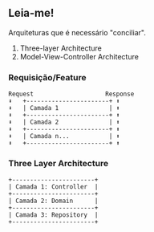 ## Leia-me!

Arquiteturas que é necessário "conciliar".

1. Three-layer Architecture
2. Model-View-Controller Architecture


### Requisição/Feature


```plain
Request                    Response
⬇️   +-----------------------+ ⬆️
⬇️   | Camada 1              | ⬆️
⬇️   +-----------------------+ ⬆️
⬇️   | Camada 2              | ⬆️
⬇️   +-----------------------+ ⬆️
⬇️   | Camada n...           | ⬆️
⬇️   +-----------------------+ ⬆️
```

### Three Layer Architecture

```plain
+-----------------------+
| Camada 1: Controller  |
+-----------------------+
| Camada 2: Domain      |
+-----------------------+
| Camada 3: Repository  |
+-----------------------+
```